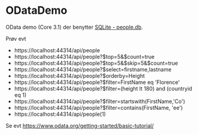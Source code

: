 # ODataDemo

OData demo (Core 3.1) der benytter [SQLite - people.db](https://github.com/devcronberg/undervisning-db-sqlite).

Prøv evt

- https://localhost:44314/api/people
- https://localhost:44314/api/people?$top=5&$count=true
- https://localhost:44314/api/people?$top=5&$skip=5&$count=true
- https://localhost:44314/api/people?$select=firstname,lastname
- https://localhost:44314/api/people?$orderby=Height
- https://localhost:44314/api/people?$filter=FirstName eq 'Florence'
- https://localhost:44314/api/people?$filter=(height lt 180) and (countryid eq 1)
- https://localhost:44314/api/people?$filter=startswith(FirstName,'Co')
- https://localhost:44314/api/people?$filter=contains(FirstName, 'ee')
- https://localhost:44314/api/people(1)

Se evt https://www.odata.org/getting-started/basic-tutorial/
